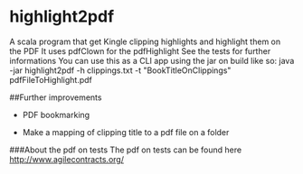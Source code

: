 # highlight2pdf
A scala program that get Kingle clipping highlights and highlight them on the PDF 
It uses pdfClown for the pdfHighlight
See the tests for further informations
You can use this as a CLI app using the jar on build like so:
java -jar highlight2pdf -h  clippings.txt -t "BookTitleOnClippings" pdfFileToHighlight.pdf

##Further improvements

- PDF bookmarking

- Make a mapping of clipping title to a pdf file on a folder

###About the pdf on tests
The pdf on tests can be found here  http://www.agilecontracts.org/